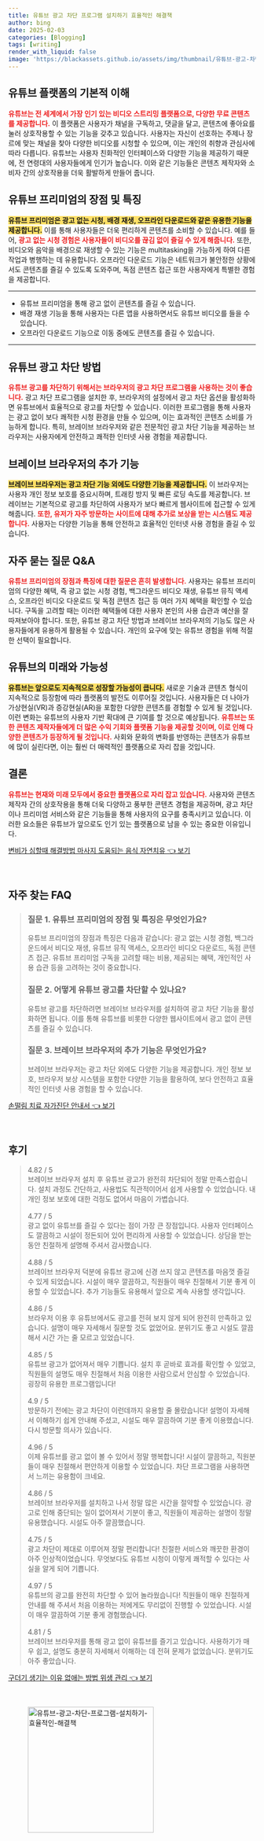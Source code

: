 ```yaml
---
title: 유튜브 광고 차단 프로그램 설치하기 효율적인 해결책
author: bing
date: 2025-02-03
categories: [Blogging]
tags: [writing]
render_with_liquid: false
image: 'https://blackassets.github.io/assets/img/thumbnail/유튜브-광고-차단-프로그램-설치하기-효율적인-해결책.webp'
---
```



<h2 id='유튜브_플랫폼_이해'>유튜브 플랫폼의 기본적 이해</h2>

<p><b><span style="color: #ee2323;">유튜브는 전 세계에서 가장 인기 있는 비디오 스트리밍 플랫폼으로, 다양한 무료 콘텐츠를 제공합니다.</span></b> 이 플랫폼은 사용자가 채널을 구독하고, 댓글을 달고, 콘텐츠에 좋아요를 눌러 상호작용할 수 있는 기능을 갖추고 있습니다. 사용자는 자신이 선호하는 주제나 장르에 맞는 채널을 찾아 다양한 비디오를 시청할 수 있으며, 이는 개인의 취향과 관심사에 따라 다릅니다. 유튜브는 사용자 친화적인 인터페이스와 다양한 기능을 제공하기 때문에, 전 연령대의 사용자들에게 인기가 높습니다. 이와 같은 기능들은 콘텐츠 제작자와 소비자 간의 상호작용을 더욱 활발하게 만들어 줍니다.</p>

<h2 id='유튜브_프리미엄의_장점'>유튜브 프리미엄의 장점 및 특징</h2>

<p><b><span style="background-color: #ffe066;">유튜브 프리미엄은 광고 없는 시청, 배경 재생, 오프라인 다운로드와 같은 유용한 기능을 제공합니다.</span></b> 이를 통해 사용자들은 더욱 편리하게 콘텐츠를 소비할 수 있습니다. 예를 들어, <b><span style="color: #ee2323;">광고 없는 시청 경험은 사용자들이 비디오를 끊김 없이 즐길 수 있게 해줍니다.</span></b> 또한, 비디오와 음악을 배경으로 재생할 수 있는 기능은 multitasking을 가능하게 하여 다른 작업과 병행하는 데 유용합니다. 오프라인 다운로드 기능은 네트워크가 불안정한 상황에서도 콘텐츠를 즐길 수 있도록 도와주며, 독점 콘텐츠 접근 또한 사용자에게 특별한 경험을 제공합니다.</p>

<hr />

<ul>
    <li>유튜브 프리미엄을 통해 광고 없이 콘텐츠를 즐길 수 있습니다.</li>
    <li>배경 재생 기능을 통해 사용자는 다른 앱을 사용하면서도 유튜브 비디오를 들을 수 있습니다.</li>
    <li>오프라인 다운로드 기능으로 이동 중에도 콘텐츠를 즐길 수 있습니다.</li>
</ul>

<hr />

<h2 id='유튜브_광고_차단'>유튜브 광고 차단 방법</h2>

<p><b><span style="color: #ee2323;">유튜브 광고를 차단하기 위해서는 브라우저의 광고 차단 프로그램을 사용하는 것이 좋습니다.</span></b> 광고 차단 프로그램을 설치한 후, 브라우저의 설정에서 광고 차단 옵션을 활성화하면 유튜브에서 효율적으로 광고를 차단할 수 있습니다. 이러한 프로그램을 통해 사용자는 광고 없이 보다 쾌적한 시청 환경을 만들 수 있으며, 이는 효과적인 콘텐츠 소비를 가능하게 합니다. 특히, 브레이브 브라우저와 같은 전문적인 광고 차단 기능을 제공하는 브라우저는 사용자에게 안전하고 쾌적한 인터넷 사용 경험을 제공합니다.</p>

<h2 id='브레이브_브라우저'>브레이브 브라우저의 추가 기능</h2>

<p><b><span style="background-color: #ffe066;">브레이브 브라우저는 광고 차단 기능 외에도 다양한 기능을 제공합니다.</span></b> 이 브라우저는 사용자 개인 정보 보호를 중요시하며, 트래킹 방지 및 빠른 로딩 속도를 제공합니다. 브레이브는 기본적으로 광고를 차단하여 사용자가 보다 빠르게 웹사이트에 접근할 수 있게 해줍니다. <b><span style="color: #ee2323;">또한, 유저가 자주 방문하는 사이트에 대해 추가로 보상을 받는 시스템도 제공합니다.</span></b> 사용자는 다양한 기능을 통해 안전하고 효율적인 인터넷 사용 경험을 즐길 수 있습니다.</p>

<h2 id='유튜브_프리미엄_QA'>자주 묻는 질문 Q&A</h2>

<p><b><span style="color: #ee2323;">유튜브 프리미엄의 장점과 특징에 대한 질문은 흔히 발생합니다.</span></b> 사용자는 유튜브 프리미엄의 다양한 혜택, 즉 광고 없는 시청 경험, 백그라운드 비디오 재생, 유튜브 뮤직 액세스, 오프라인 비디오 다운로드 및 독점 콘텐츠 접근 등 여러 가지 혜택을 확인할 수 있습니다. 구독을 고려할 때는 이러한 혜택들에 대한 사용자 본인의 사용 습관과 예산을 잘 따져보아야 합니다. 또한, 유튜브 광고 차단 방법과 브레이브 브라우저의 기능도 많은 사용자들에게 유용하게 활용될 수 있습니다. 개인의 요구에 맞는 유튜브 경험을 위해 적절한 선택이 필요합니다.</p>

<h2 id='유튜브의_미래'>유튜브의 미래와 가능성</h2>

<p><b><span style="background-color: #ffe066;">유튜브는 앞으로도 지속적으로 성장할 가능성이 큽니다.</span></b> 새로운 기술과 콘텐츠 형식이 지속적으로 등장함에 따라 플랫폼의 발전도 이루어질 것입니다. 사용자들은 더 나아가 가상현실(VR)과 증강현실(AR)을 포함한 다양한 콘텐츠를 경험할 수 있게 될 것입니다. 이런 변화는 유튜브의 사용자 기반 확대에 큰 기여를 할 것으로 예상됩니다. <b><span style="color: #ee2323;">유튜브는 또한 콘텐츠 제작자들에게 더 많은 수익 기회와 플랫폼 기능을 제공할 것이며, 이로 인해 다양한 콘텐츠가 등장하게 될 것입니다.</span></b> 사회와 문화의 변화를 반영하는 콘텐츠가 유튜브에 많이 실린다면, 이는 훨씬 더 매력적인 플랫폼으로 자리 잡을 것입니다.</p>

<h2 id='결론'>결론</h2>

<p><b><span style="color: #ee2323;">유튜브는 현재와 미래 모두에서 중요한 플랫폼으로 자리 잡고 있습니다.</span></b> 사용자와 콘텐츠 제작자 간의 상호작용을 통해 더욱 다양하고 풍부한 콘텐츠 경험을 제공하며, 광고 차단이나 프리미엄 서비스와 같은 기능들을 통해 사용자의 요구를 충족시키고 있습니다. 이러한 요소들은 유튜브가 앞으로도 인기 있는 플랫폼으로 남을 수 있는 중요한 이유입니다.</p>


<p><a class="click-button" title="변비가 심할때 해결방법 마사지 도움되는 음식 자연치유" href="https://blackassets.github.io/posts/%EB%B3%80%EB%B9%84%EA%B0%80-%EC%8B%AC%ED%95%A0%EB%95%8C-%ED%95%B4%EA%B2%B0%EB%B0%A9%EB%B2%95-%EB%A7%88%EC%82%AC%EC%A7%80-%EB%8F%84%EC%9B%80%EB%90%98%EB%8A%94-%EC%9D%8C%EC%8B%9D-%EC%9E%90%EC%97%B0%EC%B9%98%EC%9C%A0/" rel="dofollow">변비가 심할때 해결방법 마사지 도움되는 음식 자연치유 👈 보기</a></p><br>
<h2 id='자주_찾는_FAQ'>자주 찾는 FAQ</h2>
<div itemscope="" itemtype="https://schema.org/FAQPage"> 
<blockquote> 
<div itemscope="" itemprop="mainEntity" itemtype="https://schema.org/Question"> 
<h3 itemprop="name">질문 1. 유튜브 프리미엄의 장점 및 특징은 무엇인가요?</h3> 
<div itemscope="" itemprop="acceptedAnswer" itemtype="https://schema.org/Answer"> 
<span itemprop="text"> 
<p>유튜브 프리미엄의 장점과 특징은 다음과 같습니다: 광고 없는 시청 경험, 백그라운드에서 비디오 재생, 유튜브 뮤직 액세스, 오프라인 비디오 다운로드, 독점 콘텐츠 접근. 유튜브 프리미엄 구독을 고려할 때는 비용, 제공되는 혜택, 개인적인 사용 습관 등을 고려하는 것이 중요합니다.</p> 
</span> 
</div> 
</div> 
<div itemscope="" itemprop="mainEntity" itemtype="https://schema.org/Question"> 
<h3 itemprop="name">질문 2. 어떻게 유튜브 광고를 차단할 수 있나요?</h3> 
<div itemscope="" itemprop="acceptedAnswer" itemtype="https://schema.org/Answer"> 
<span itemprop="text"> 
<p>유튜브 광고를 차단하려면 브레이브 브라우저를 설치하여 광고 차단 기능을 활성화하면 됩니다. 이를 통해 유튜브를 비롯한 다양한 웹사이트에서 광고 없이 콘텐츠를 즐길 수 있습니다.</p> 
</span> 
</div> 
</div> 
<div itemscope="" itemprop="mainEntity" itemtype="https://schema.org/Question"> 
<h3 itemprop="name">질문 3. 브레이브 브라우저의 추가 기능은 무엇인가요?</h3> 
<div itemscope="" itemprop="acceptedAnswer" itemtype="https://schema.org/Answer"> 
<span itemprop="text"> 
<p>브레이브 브라우저는 광고 차단 외에도 다양한 기능을 제공합니다. 개인 정보 보호, 브라우저 보상 시스템을 포함한 다양한 기능을 활용하여, 보다 안전하고 효율적인 인터넷 사용 경험을 할 수 있습니다.</p> 
</span> 
</div> 
</div> 
</blockquote> 
</div>
<p><a class="click-button" title="손떨림 치료 자가진단 안내서" href="https://blackassets.github.io/posts/%EC%86%90%EB%96%A8%EB%A6%BC-%EC%B9%98%EB%A3%8C-%EC%9E%90%EA%B0%80%EC%A7%84%EB%8B%A8-%EC%95%88%EB%82%B4%EC%84%9C/" rel="dofollow">손떨림 치료 자가진단 안내서 👈 보기</a></p><br>
<h2 id='후기'>후기</h2>
<div itemscope itemtype="https://schema.org/Product">
  <blockquote>
  <div itemprop="review" itemscope itemtype="https://schema.org/Review">
      <div itemprop="reviewRating" itemscope itemtype="https://schema.org/Rating"> <span itemprop="ratingValue">4.82</span> / <span itemprop="bestRating">5</span> </div>
      <span itemprop="reviewBody">브레이브 브라우저 설치 후 유튜브 광고가 완전히 차단되어 정말 만족스럽습니다. 설치 과정도 간단하고, 사용법도 직관적이어서 쉽게 사용할 수 있었습니다. 내 개인 정보 보호에 대한 걱정도 없어서 마음이 가볍습니다.</span>
  </div>
  <br>
  <div itemprop="review" itemscope itemtype="https://schema.org/Review">
      <div itemprop="reviewRating" itemscope itemtype="https://schema.org/Rating"> <span itemprop="ratingValue">4.77</span> / <span itemprop="bestRating">5</span> </div>
      <span itemprop="reviewBody">광고 없이 유튜브를 즐길 수 있다는 점이 가장 큰 장점입니다. 사용자 인터페이스도 깔끔하고 시설이 정돈되어 있어 편리하게 사용할 수 있었습니다. 상담을 받는 동안 친절하게 설명해 주셔서 감사했습니다.</span>
  </div>
  <br>
  <div itemprop="review" itemscope itemtype="https://schema.org/Review">
      <div itemprop="reviewRating" itemscope itemtype="https://schema.org/Rating"> <span itemprop="ratingValue">4.88</span> / <span itemprop="bestRating">5</span> </div>
      <span itemprop="reviewBody">브레이브 브라우저 덕분에 유튜브 광고에 신경 쓰지 않고 콘텐츠를 마음껏 즐길 수 있게 되었습니다. 시설이 매우 깔끔하고, 직원들이 매우 친절해서 기분 좋게 이용할 수 있었습니다. 추가 기능들도 유용해서 앞으로 계속 사용할 생각입니다.</span>
  </div>
  <br>
  <div itemprop="review" itemscope itemtype="https://schema.org/Review">
      <div itemprop="reviewRating" itemscope itemtype="https://schema.org/Rating"> <span itemprop="ratingValue">4.86</span> / <span itemprop="bestRating">5</span> </div>
      <span itemprop="reviewBody">브라우저 이용 후 유튜브에서도 광고를 전혀 보지 않게 되어 완전히 만족하고 있습니다. 설명이 매우 자세해서 질문할 것도 없었어요. 분위기도 좋고 시설도 깔끔해서 시간 가는 줄 모르고 있었습니다.</span>
  </div>
  <br>
  <div itemprop="review" itemscope itemtype="https://schema.org/Review">
      <div itemprop="reviewRating" itemscope itemtype="https://schema.org/Rating"> <span itemprop="ratingValue">4.85</span> / <span itemprop="bestRating">5</span> </div>
      <span itemprop="reviewBody">유튜브 광고가 없어져서 매우 기쁩니다. 설치 후 곧바로 효과를 확인할 수 있었고, 직원들의 설명도 매우 친절해서 처음 이용한 사람으로서 안심할 수 있었습니다. 굉장히 유용한 프로그램입니다!</span>
  </div>
  <br>
  <div itemprop="review" itemscope itemtype="https://schema.org/Review">
      <div itemprop="reviewRating" itemscope itemtype="https://schema.org/Rating"> <span itemprop="ratingValue">4.9</span> / <span itemprop="bestRating">5</span> </div>
      <span itemprop="reviewBody">방문하기 전에는 광고 차단이 이런데까지 유용할 줄 몰랐습니다! 설명이 자세해서 이해하기 쉽게 안내해 주셨고, 시설도 매우 깔끔하여 기분 좋게 이용했습니다. 다시 방문할 의사가 있습니다.</span>
  </div>
  <br>
  <div itemprop="review" itemscope itemtype="https://schema.org/Review">
      <div itemprop="reviewRating" itemscope itemtype="https://schema.org/Rating"> <span itemprop="ratingValue">4.96</span> / <span itemprop="bestRating">5</span> </div>
      <span itemprop="reviewBody">이제 유튜브를 광고 없이 볼 수 있어서 정말 행복합니다! 시설이 깔끔하고, 직원분들이 매우 친절해서 편안하게 이용할 수 있었습니다. 차단 프로그램을 사용하면서 느끼는 유용함이 크네요.</span>
  </div>
  <br>
  <div itemprop="review" itemscope itemtype="https://schema.org/Review">
      <div itemprop="reviewRating" itemscope itemtype="https://schema.org/Rating"> <span itemprop="ratingValue">4.86</span> / <span itemprop="bestRating">5</span> </div>
      <span itemprop="reviewBody">브레이브 브라우저를 설치하고 나서 정말 많은 시간을 절약할 수 있었습니다. 광고로 인해 중단되는 일이 없어져서 기분이 좋고, 직원들이 제공하는 설명이 정말 유용했습니다. 시설도 아주 깔끔했습니다.</span>
  </div>
  <br>
  <div itemprop="review" itemscope itemtype="https://schema.org/Review">
      <div itemprop="reviewRating" itemscope itemtype="https://schema.org/Rating"> <span itemprop="ratingValue">4.75</span> / <span itemprop="bestRating">5</span> </div>
      <span itemprop="reviewBody">광고 차단이 제대로 이루어져 정말 편리합니다! 친절한 서비스와 깨끗한 환경이 아주 인상적이었습니다. 무엇보다도 유튜브 시청이 이렇게 쾌적할 수 있다는 사실을 알게 되어 기쁩니다.</span>
  </div>
  <br>
  <div itemprop="review" itemscope itemtype="https://schema.org/Review">
      <div itemprop="reviewRating" itemscope itemtype="https://schema.org/Rating"> <span itemprop="ratingValue">4.97</span> / <span itemprop="bestRating">5</span> </div>
      <span itemprop="reviewBody">유튜브의 광고를 완전히 차단할 수 있어 놀라웠습니다! 직원들이 매우 친절하게 안내를 해 주셔서 처음 이용하는 저에게도 무리없이 진행할 수 있었습니다. 시설이 매우 깔끔하여 기분 좋게 경험했습니다.</span>
  </div>
  <br>
  <div itemprop="review" itemscope itemtype="https://schema.org/Review">
      <div itemprop="reviewRating" itemscope itemtype="https://schema.org/Rating"> <span itemprop="ratingValue">4.81</span> / <span itemprop="bestRating">5</span> </div>
      <span itemprop="reviewBody">브레이브 브라우저를 통해 광고 없이 유튜브를 즐기고 있습니다. 사용하기가 매우 쉽고, 설명도 충분히 자세해서 이해하는 데 전혀 문제가 없었습니다. 분위기도 아주 좋았습니다.</span>
  </div>
  </blockquote>
</div>
<p><a class="click-button" title="구더기 생기는 이유 없애는 방법 위생 관리" href="https://blackassets.github.io/posts/%EA%B5%AC%EB%8D%94%EA%B8%B0-%EC%83%9D%EA%B8%B0%EB%8A%94-%EC%9D%B4%EC%9C%A0-%EC%97%86%EC%95%A0%EB%8A%94-%EB%B0%A9%EB%B2%95-%EC%9C%84%EC%83%9D-%EA%B4%80%EB%A6%AC/" rel="dofollow">구더기 생기는 이유 없애는 방법 위생 관리 👈 보기</a></p><br>
<figure class="image"><img src="https://blackassets.github.io/assets/img/thumbnail/유튜브-광고-차단-프로그램-설치하기-효율적인-해결책.webp" alt="유튜브-광고-차단-프로그램-설치하기-효율적인-해결책" width="256" height="256"></figure>